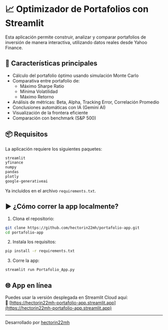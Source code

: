 # 📈 Optimizador de Portafolios con Streamlit

Esta aplicación permite construir, analizar y comparar portafolios de inversión de manera interactiva, utilizando datos reales desde Yahoo Finance.

## 🚀 Características principales

- Cálculo del portafolio óptimo usando simulación Monte Carlo
- Comparativa entre portafolio de:
  - Máximo Sharpe Ratio
  - Mínima Volatilidad
  - Máximo Retorno
- Análisis de métricas: Beta, Alpha, Tracking Error, Correlación Promedio
- Conclusiones automáticas con IA (Gemini AI)
- Visualización de la frontera eficiente
- Comparación con benchmark (S&P 500)

## 📦 Requisitos

La aplicación requiere los siguientes paquetes:

```bash
streamlit
yfinance
numpy
pandas
plotly
google-generativeai
```

Ya incluidos en el archivo `requirements.txt`.

## ▶️ ¿Cómo correr la app localmente?

1. Clona el repositorio:
```bash
git clone https://github.com/hectorin22mh/portafolio-app.git
cd portafolio-app
```

2. Instala los requisitos:
```bash
pip install -r requirements.txt
```

3. Corre la app:
```bash
streamlit run Portafolio_App.py
```

## 🌐 App en línea

Puedes usar la versión desplegada en Streamlit Cloud aquí:  
🔗 [https://hectorin22mh-portafolio-app.streamlit.app](https://hectorin22mh-portafolio-app.streamlit.app)

---

Desarrollado por [hectorin22mh](https://github.com/hectorin22mh)
